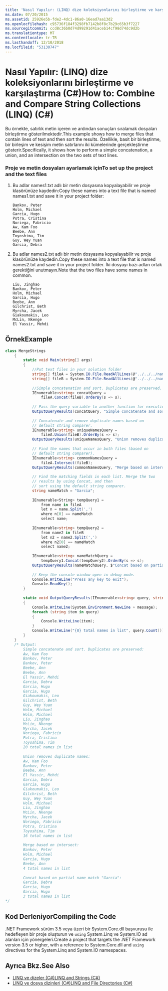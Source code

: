 ```yaml
---
title: 'Nasıl Yapılır: (LINQ) dize koleksiyonlarını birleştirme ve karşılaştırma (C#)'
ms.date: 07/20/2015
ms.assetid: 25926e5b-fde2-4dc1-86a0-16ead7aa13d2
ms.openlocfilehash: c95736f184f3298fb7142b8f8c7b29c65b3f7227
ms.sourcegitcommit: ccd8c36b0d74d99291d41aceb14cf98d74dc9d2b
ms.translationtype: MT
ms.contentlocale: tr-TR
ms.lasthandoff: 12/10/2018
ms.locfileid: "53130747"
---
```

# <a name="how-to-combine-and-compare-string-collections-linq-c"></a><span data-ttu-id="ccf46-102">Nasıl Yapılır: (LINQ) dize koleksiyonlarını birleştirme ve karşılaştırma (C#)</span><span class="sxs-lookup"><span data-stu-id="ccf46-102">How to: Combine and Compare String Collections (LINQ) (C#)</span></span>
<span data-ttu-id="ccf46-103">Bu örnekte, satırlık metin içeren ve ardından sonuçları sıralamak dosyaları birleştirme gösterilmektedir.</span><span class="sxs-lookup"><span data-stu-id="ccf46-103">This example shows how to merge files that contain lines of text and then sort the results.</span></span> <span data-ttu-id="ccf46-104">Özellikle, basit bir birleştirme, bir birleşim ve kesişim metin satırlarını iki kümelerinde gerçekleştirme gösterir.</span><span class="sxs-lookup"><span data-stu-id="ccf46-104">Specifically, it shows how to perform a simple concatenation, a union, and an intersection on the two sets of text lines.</span></span>  
  
### <a name="to-set-up-the-project-and-the-text-files"></a><span data-ttu-id="ccf46-105">Proje ve metin dosyaları ayarlamak için</span><span class="sxs-lookup"><span data-stu-id="ccf46-105">To set up the project and the text files</span></span>  
  
1.  <span data-ttu-id="ccf46-106">Bu adlar names1.txt adlı bir metin dosyasına kopyalayabilir ve proje klasörünüze kaydedin:</span><span class="sxs-lookup"><span data-stu-id="ccf46-106">Copy these names into a text file that is named names1.txt and save it in your project folder:</span></span>  
  
    ```  
    Bankov, Peter  
    Holm, Michael  
    Garcia, Hugo  
    Potra, Cristina  
    Noriega, Fabricio  
    Aw, Kam Foo  
    Beebe, Ann  
    Toyoshima, Tim  
    Guy, Wey Yuan  
    Garcia, Debra  
    ```  
  
2.  <span data-ttu-id="ccf46-107">Bu adlar names2.txt adlı bir metin dosyasına kopyalayabilir ve proje klasörünüze kaydedin.</span><span class="sxs-lookup"><span data-stu-id="ccf46-107">Copy these names into a text file that is named names2.txt and save it in your project folder.</span></span> <span data-ttu-id="ccf46-108">İki dosyayı bazı adları ortak gerektiğini unutmayın.</span><span class="sxs-lookup"><span data-stu-id="ccf46-108">Note that the two files have some names in common.</span></span>  
  
    ```  
    Liu, Jinghao  
    Bankov, Peter  
    Holm, Michael  
    Garcia, Hugo  
    Beebe, Ann  
    Gilchrist, Beth  
    Myrcha, Jacek  
    Giakoumakis, Leo  
    McLin, Nkenge  
    El Yassir, Mehdi  
    ```  
  
## <a name="example"></a><span data-ttu-id="ccf46-109">Örnek</span><span class="sxs-lookup"><span data-stu-id="ccf46-109">Example</span></span>  
  
```csharp  
class MergeStrings  
    {  
        static void Main(string[] args)  
        {  
            //Put text files in your solution folder  
            string[] fileA = System.IO.File.ReadAllLines(@"../../../names1.txt");  
            string[] fileB = System.IO.File.ReadAllLines(@"../../../names2.txt");  
  
            //Simple concatenation and sort. Duplicates are preserved.  
            IEnumerable<string> concatQuery =  
                fileA.Concat(fileB).OrderBy(s => s);  
  
            // Pass the query variable to another function for execution.  
            OutputQueryResults(concatQuery, "Simple concatenate and sort. Duplicates are preserved:");  
  
            // Concatenate and remove duplicate names based on  
            // default string comparer.  
            IEnumerable<string> uniqueNamesQuery =  
                fileA.Union(fileB).OrderBy(s => s);  
            OutputQueryResults(uniqueNamesQuery, "Union removes duplicate names:");  
  
            // Find the names that occur in both files (based on  
            // default string comparer).  
            IEnumerable<string> commonNamesQuery =  
                fileA.Intersect(fileB);  
            OutputQueryResults(commonNamesQuery, "Merge based on intersect:");  
  
            // Find the matching fields in each list. Merge the two   
            // results by using Concat, and then  
            // sort using the default string comparer.  
            string nameMatch = "Garcia";  
  
            IEnumerable<String> tempQuery1 =  
                from name in fileA  
                let n = name.Split(',')  
                where n[0] == nameMatch  
                select name;  
  
            IEnumerable<string> tempQuery2 =  
                from name2 in fileB  
                let n2 = name2.Split(',')  
                where n2[0] == nameMatch  
                select name2;  
  
            IEnumerable<string> nameMatchQuery =  
                tempQuery1.Concat(tempQuery2).OrderBy(s => s);  
            OutputQueryResults(nameMatchQuery, $"Concat based on partial name match \"{nameMatch}\":");
  
            // Keep the console window open in debug mode.  
            Console.WriteLine("Press any key to exit");  
            Console.ReadKey();  
        }  
  
        static void OutputQueryResults(IEnumerable<string> query, string message)  
        {  
            Console.WriteLine(System.Environment.NewLine + message);  
            foreach (string item in query)  
            {  
                Console.WriteLine(item);  
            }  
            Console.WriteLine("{0} total names in list", query.Count());  
        }  
    }  
    /* Output:  
        Simple concatenate and sort. Duplicates are preserved:  
        Aw, Kam Foo  
        Bankov, Peter  
        Bankov, Peter  
        Beebe, Ann  
        Beebe, Ann  
        El Yassir, Mehdi  
        Garcia, Debra  
        Garcia, Hugo  
        Garcia, Hugo  
        Giakoumakis, Leo  
        Gilchrist, Beth  
        Guy, Wey Yuan  
        Holm, Michael  
        Holm, Michael  
        Liu, Jinghao  
        McLin, Nkenge  
        Myrcha, Jacek  
        Noriega, Fabricio  
        Potra, Cristina  
        Toyoshima, Tim  
        20 total names in list  
  
        Union removes duplicate names:  
        Aw, Kam Foo  
        Bankov, Peter  
        Beebe, Ann  
        El Yassir, Mehdi  
        Garcia, Debra  
        Garcia, Hugo  
        Giakoumakis, Leo  
        Gilchrist, Beth  
        Guy, Wey Yuan  
        Holm, Michael  
        Liu, Jinghao  
        McLin, Nkenge  
        Myrcha, Jacek  
        Noriega, Fabricio  
        Potra, Cristina  
        Toyoshima, Tim  
        16 total names in list  
  
        Merge based on intersect:  
        Bankov, Peter  
        Holm, Michael  
        Garcia, Hugo  
        Beebe, Ann  
        4 total names in list  
  
        Concat based on partial name match "Garcia":  
        Garcia, Debra  
        Garcia, Hugo  
        Garcia, Hugo  
        3 total names in list  
*/  
```  
  
## <a name="compiling-the-code"></a><span data-ttu-id="ccf46-110">Kod Derleniyor</span><span class="sxs-lookup"><span data-stu-id="ccf46-110">Compiling the Code</span></span>  
 <span data-ttu-id="ccf46-111">.NET Framework sürüm 3.5 veya üzeri bir System.Core.dll başvurusu ile hedefleyen bir proje oluşturun ve `using` System.Linq ve System.IO ad alanları için yönergeleri.</span><span class="sxs-lookup"><span data-stu-id="ccf46-111">Create a project that targets the .NET Framework  version 3.5 or higher, with a reference to System.Core.dll and `using` directives for the System.Linq and System.IO namespaces.</span></span>  
  
## <a name="see-also"></a><span data-ttu-id="ccf46-112">Ayrıca Bkz.</span><span class="sxs-lookup"><span data-stu-id="ccf46-112">See Also</span></span>

- [<span data-ttu-id="ccf46-113">LINQ ve dizeler (C#)</span><span class="sxs-lookup"><span data-stu-id="ccf46-113">LINQ and Strings (C#)</span></span>](../../../../csharp/programming-guide/concepts/linq/linq-and-strings.md)  
- [<span data-ttu-id="ccf46-114">LINQ ve dosya dizinleri (C#)</span><span class="sxs-lookup"><span data-stu-id="ccf46-114">LINQ and File Directories (C#)</span></span>](../../../../csharp/programming-guide/concepts/linq/linq-and-file-directories.md)
